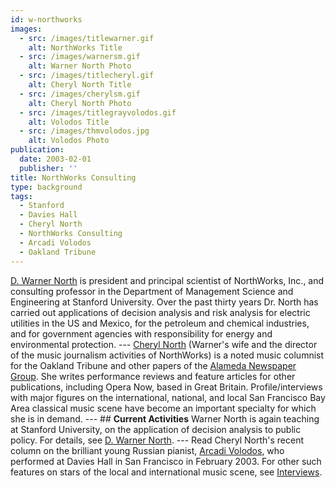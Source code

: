 ```yaml
---
id: w-northworks
images:
  - src: /images/titlewarner.gif
    alt: NorthWorks Title
  - src: /images/warnersm.gif
    alt: Warner North Photo
  - src: /images/titlecheryl.gif
    alt: Cheryl North Title
  - src: /images/cherylsm.gif
    alt: Cheryl North Photo
  - src: /images/titlegrayvolodos.gif
    alt: Volodos Title
  - src: /images/thmvolodos.jpg
    alt: Volodos Photo
publication:
  date: 2003-02-01
  publisher: ''
title: NorthWorks Consulting
type: background
tags:
  - Stanford
  - Davies Hall
  - Cheryl North
  - NorthWorks Consulting
  - Arcadi Volodos
  - Oakland Tribune
---
```

[D. Warner North](/background/w-main) is president and principal scientist of NorthWorks, Inc., and consulting professor in the Department of Management Science and Engineering at Stanford University. Over the past thirty years Dr. North has carried out applications of decision analysis and risk analysis for electric utilities in the US and Mexico, for the petroleum and chemical industries, and for government agencies with responsibility for energy and environmental protection. --- [Cheryl North](c-main) (Warner's wife and the director of the music journalism activities of NorthWorks) is a noted music columnist for the Oakland Tribune and other papers of the [Alameda Newspaper Group](http://www.insidebayarea.com). She writes performance reviews and feature articles for other publications, including Opera Now, based in Great Britain. Profile/interviews with major figures on the international, national, and local San Francisco Bay Area classical music scene have become an important specialty for which she is in demand. --- ## **Current Activities** Warner North is again teaching at Stanford University, on the application of decision analysis to public policy. For details, see [D. Warner North](/background/w-main). --- Read Cheryl North's recent column on the brilliant young Russian pianist, [Arcadi Volodos](c-volodos), who performed at Davies Hall in San Francisco in February 2003. For other such features on stars of the local and international music scene, see [Interviews](c-interviews).